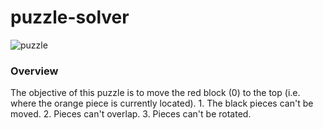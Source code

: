 # puzzle-solver

![puzzle](https://github.com/dacalder/puzzle-solver/blob/master/docs/images/puzzle.png)

<h3> Overview </h3>
The objective of this puzzle is to move the red block (0) to the top (i.e. where the orange piece is currently located). 
1. The black pieces can't be moved.
2. Pieces can't overlap.
3. Pieces can't be rotated.



